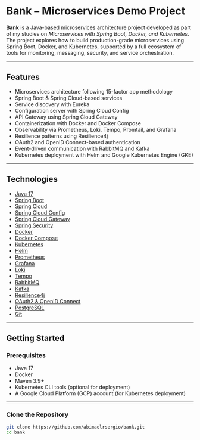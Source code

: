 # Bank – Microservices Demo Project

**Bank** is a Java-based microservices architecture project developed as part of my studies on *Microservices with Spring Boot, Docker, and Kubernetes*. The project explores how to build production-grade microservices using Spring Boot, Docker, and Kubernetes, supported by a full ecosystem of tools for monitoring, messaging, security, and service orchestration. 

---

## Features

- Microservices architecture following 15-factor app methodology
- Spring Boot & Spring Cloud-based services
- Service discovery with Eureka
- Configuration server with Spring Cloud Config
- API Gateway using Spring Cloud Gateway
- Containerization with Docker and Docker Compose
- Observability via Prometheus, Loki, Tempo, Promtail, and Grafana
- Resilience patterns using Resilience4j
- OAuth2 and OpenID Connect-based authentication
- Event-driven communication with RabbitMQ and Kafka
- Kubernetes deployment with Helm and Google Kubernetes Engine (GKE)

---

## Technologies

- [Java 17](https://www.oracle.com/java/technologies/javase/jdk17-archive-downloads.html)
- [Spring Boot](https://spring.io/projects/spring-boot)
- [Spring Cloud](https://spring.io/projects/spring-cloud)
- [Spring Cloud Config](https://spring.io/projects/spring-cloud-config)
- [Spring Cloud Gateway](https://spring.io/projects/spring-cloud-gateway)
- [Spring Security](https://spring.io/projects/spring-security)
- [Docker](https://www.docker.com/)
- [Docker Compose](https://docs.docker.com/compose/)
- [Kubernetes](https://kubernetes.io/)
- [Helm](https://helm.sh/)
- [Prometheus](https://prometheus.io/)
- [Grafana](https://grafana.com/)
- [Loki](https://grafana.com/oss/loki/)
- [Tempo](https://grafana.com/oss/tempo/)
- [RabbitMQ](https://www.rabbitmq.com/)
- [Kafka](https://kafka.apache.org/)
- [Resilience4j](https://resilience4j.readme.io/)
- [OAuth2 & OpenID Connect](https://openid.net/)
- [PostgreSQL](https://www.postgresql.org/)
- [Git](https://git-scm.com/)

---

## Getting Started

### Prerequisites

- Java 17
- Docker
- Maven 3.9+
- Kubernetes CLI tools (optional for deployment)
- A Google Cloud Platform (GCP) account (for Kubernetes deployment)

---

### Clone the Repository

```bash
git clone https://github.com/abimaelrsergio/bank.git
cd bank
